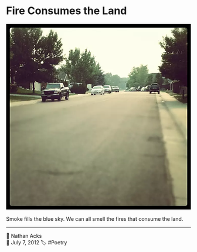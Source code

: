 # Fire Consumes the Land

![A suburban street, bathed in a yellow-orange light filtered through thick smoke clouds from nearby forest fires](assets/2012-07-07-fire-consumes-the-land.webp)

Smoke fills the blue sky.
We can all smell the fires
that consume the land.

- - - -

<span aria-hidden="true">👤</span> Nathan Acks  
<span aria-hidden="true">📅</span> July 7, 2012
<span aria-hidden="true">🏷️</span> #Poetry
